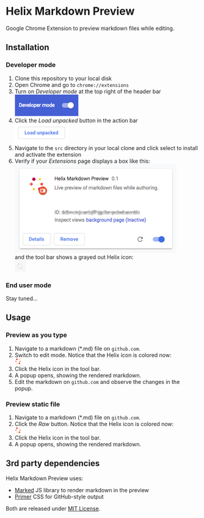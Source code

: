 # Helix Markdown Preview
Google Chrome Extension to preview markdown files while editing.

## Installation

### Developer mode
1. Clone this repository to your local disk
2. Open Chrome and go to `chrome://extensions`
3. Turn on _Developer mode_ at the top right of the header bar<br />
![Developer mode](install_developer_mode.png)
4. Click the _Load unpacked_ button in the action bar<br />
![Load unpacked](install_load_unpacked.png)
5. Navigate to the `src` directory in your local clone and click select to install and activate the extension
6. Verify if your _Extensions_ page displays a box like this:<br />
![Extension box](install_extension_box.png)<br />
   and the tool bar shows a grayed out Helix icon:<br />
![Extension icon disabled](install_toolbar_icon.png)

### End user mode
Stay tuned...

## Usage

### Preview as you type
1. Navigate to a markdown (*.md) file on `github.com`.
2. Switch to edit mode. Notice that the Helix icon is colored now:<br />
![Extension icon enabled](src/images/helix_logo_16.png)
3. Click the Helix icon in the tool bar.
4. A popup opens, showing the rendered markdown.
5. Edit the markdown on `github.com` and observe the changes in the popup.

### Preview static file
1. Navigate to a markdown (*.md) file on `github.com`.
2. Click the _Raw_ button. Notice that the Helix icon is colored now:<br />
![Extension icon enabled](src/images/helix_logo_16.png)
3. Click the Helix icon in the tool bar.
4. A popup opens, showing the rendered markdown.

## 3rd party dependencies

Helix Markdown Preview uses:
* [Marked](https://github.com/markedjs/marked) JS library to render markdown in the preview
* [Primer](https://primer.style/) CSS for GitHub-style output

Both are released under [MIT License](https://opensource.org/licenses/MIT).
